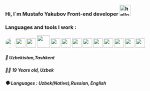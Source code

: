 ### Hi, I`m Mustafo Yakubov Front-end developer <img style="margin-top: 10px;" src="https://media4.giphy.com/media/3ornjJphIlZjcTbTyg/giphy.gif?cid=ecf05e47kniz2pzmhrzmdmz20euqgjk93njjzcn6hevu1pd6&rid=giphy.gif&ct=g" alt="hello gif" width="35px"/>

### Languages and tools I work :
<img style=" border-radius: 50%;" src="https://w7.pngwing.com/pngs/201/90/png-transparent-logo-html-html5.png" width="30px" /> <img src="https://w7.pngwing.com/pngs/696/424/png-transparent-logo-css-css3.png" width="30px" /> <img src="https://e7.pngegg.com/pngimages/72/936/png-clipart-sass-cascading-style-sheets-preprocessor-less-postcss-meng-miscellaneous-text-thumbnail.png" width="30px" /> <img src="https://i.pinimg.com/originals/28/75/3d/28753ddf79d70042ba86564947e13bf5.png" width="40px" /> <img src="https://w7.pngwing.com/pngs/79/518/png-transparent-js-react-js-logo-react-react-native-logos-icon-thumbnail.png" width="30px" /> <img src="https://ui-lib.com/blog/wp-content/uploads/2021/12/nextjs-boilerplate-logo.png" width="30px" /> <img src="https://e7.pngegg.com/pngimages/669/447/png-clipart-redux-react-javascript-freecodecamp-npm-others-miscellaneous-purple-thumbnail.png" width="30px" /> <img src="https://p1.hiclipart.com/preview/678/218/574/logo-logo-git-line-cheat-sheet-signage-cheating-mug-png-clipart.jpg" width="30px" />  <img width="30px" src="https://icon2.cleanpng.com/20180426/rwq/kisspng-firebase-cloud-messaging-google-developers-softwar-5ae1d9fd416102.1403209115247508452678.jpg"/> <img width="30px" src="https://cdn.icon-icons.com/icons2/2107/PNG/512/file_type_vscode_icon_130084.png"/> <img width="30px" src="https://w7.pngwing.com/pngs/911/515/png-transparent-figma-logo-brand-logos-brands-in-colors-icon-thumbnail.png"/> <img width="30px" src="https://i.pinimg.com/originals/30/b1/50/30b150cd489202db131009ac9540cec0.png" /> <img width="30px" src="https://www.liblogo.com/img-logo/bo416be60-bootstrap-logo-bootstrap-plain-wordmark-logo-free-icon-of-devicon.png"/>

<h5>📍 Uzbekistan,Tashkent</h5> 
<h5>🧍‍♂️ 19 Years old, Uzbek </h5>
<h5>🗣 Languages : Uzbek(Native),Russian, English </h5> 

